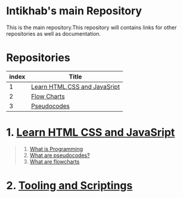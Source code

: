 # Intikhab's main Repository

This is the main repository.This repository will contains links for other repositories as well as documentation.

# Repositories

| index | Title |
| -------|-------|
| 1 | [Learn HTML,CSS and JavaSript](#Learn-HTML-CSS-JavaScript) |
| 2 | [Flow Charts](#Flow-Charts) |
| 3 | [Pseudocodes](#Pseudocodes) |

# 1. [Learn HTML CSS and JavaSript](https://github.com/intikhab-h-bhat/learn-html-css-javascript)

>1. [What is Programming](knowledgebase/intro-to-programming/1.1-what-is-programming.md)
>2. [What are pseudocodes?](knowledgebase/intro-to-programming/1.2-pseudocodes.md)
>3. [What are flowcharts](knowledgebase/intro-to-programming/1.3-flowcharts.md)

# 2. [Tooling and Scriptings](#)

